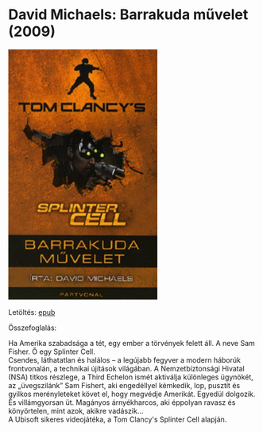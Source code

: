 # <a name="id_720">David Michaels: Barrakuda művelet (2009)</a>
<img src="https://github.com/BercziSandor/calibre_lib/raw/main/David%20Michaels/Barrakuda%20muvelet%20%28720%29/cover.jpg" alt="cover" width="300"/>

Letöltés: [epub](https://github.com/BercziSandor/calibre_lib/raw/main/David%20Michaels/Barrakuda%20muvelet%20%28720%29/Barrakuda%20muvelet%20-%20David%20Michaels.epub)

Összefoglalás:
<p class="description">Ha Amerika szabadsága a tét, egy ember a törvények felett áll. A neve Sam Fisher. Ő egy Splinter Cell.<br>Csendes, láthatatlan és halálos – a legújabb fegyver a modern háborúk frontvonalán, a technikai újítások világában. A Nemzetbiztonsági Hivatal (NSA) titkos részlege, a Third Echelon ismét aktiválja különleges ügynökét, az „üvegszilánk” Sam Fishert, aki engedéllyel kémkedik, lop, pusztít és gyilkos merényleteket követ el, hogy megvédje Amerikát. Egyedül dolgozik. És villámgyorsan üt. Magányos árnyékharcos, aki éppolyan ravasz és könyörtelen, mint azok, akikre vadászik…<br>A Ubisoft sikeres videojátéka, a Tom Clancy's Splinter Cell alapján.</p>

